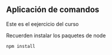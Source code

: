 ## Aplicación de comandos

Este es el eejercicio del curso

Recuerden instalar los paquetes de node

```
npm install
```